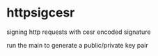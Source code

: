 # httpsigcesr
signing http requests with cesr encoded signature

run the main to generate a public/private key pair


